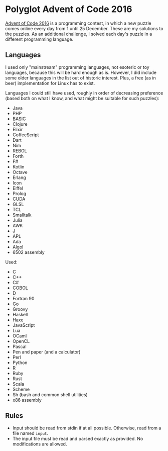 # Polyglot Advent of Code 2016

[Advent of Code 2016](http://adventofcode.com/2016) is a programming contest,
in which a new puzzle comes online every day from 1 until 25 December. These
are my solutions to the puzzles. As an additional challenge, I solved each
day's puzzle in a different programming language.

## Languages

I used only "mainstream" programming languages, not esoteric or toy languages,
because this will be hard enough as is. However, I did include some older
languages in the list out of historic interest. Plus, a free (as in beer)
implementation for Linux has to exist.

Languages I could still have used, roughly in order of decreasing preference
(based both on what I know, and what might be suitable for such puzzles):

* Java
* PHP
* BASIC
* Clojure
* Elixir
* CoffeeScript
* Dart
* Nim
* REBOL
* Forth
* F#
* Kotlin
* Octave
* Erlang
* Icon
* Eiffel
* Prolog
* CUDA
* GLSL
* TCL
* Smalltalk
* Julia
* AWK
* J
* APL
* Ada
* Algol
* 6502 assembly

Used:

* C
* C++
* C#
* COBOL
* D
* Fortran 90
* Go
* Groovy
* Haskell
* Haxe
* JavaScript
* Lua
* OCaml
* OpenCL
* Pascal
* Pen and paper (and a calculator)
* Perl
* Python
* R
* Ruby
* Rust
* Scala
* Scheme
* Sh (bash and common shell utilities)
* x86 assembly

## Rules

* Input should be read from stdin if at all possible. Otherwise, read from a
  file named `input`.
* The input file must be read and parsed exactly as provided. No modifications
  are allowed.
